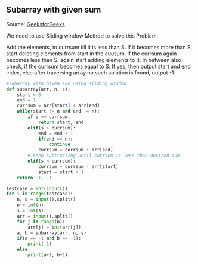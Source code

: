 ## Subarray with given sum
Source: [GeeksforGeeks](https://practice.geeksforgeeks.org/problems/subarray-with-given-sum/0)

We need to use Sliding window Method to solve this Problem.

Add the elements, to currsum till it is less than S. If it becomes more than S, start deleting elements from start in the cuusum. if the currsum again becomes less than S, again start adding elements to it. In between also check, if the currsum becomes equal to S.
If yes, then output start and end index, else after traversing array no such solution is found, output -1.


```python
#Subarray with given sum using sliding window
def subarray(arr, n, s):
    start = 0
    end = 1
    currsum = arr[start] + arr[end]
    while(start != n and end != n):
        if s == currsum:
            return start, end
        elif(s > currsum):
            end = end + 1
            if(end == n):
                continue
            currsum = currsum + arr[end]
        # keep subtracting until currsum is less than desired sum
        elif(s < currsum):
            currsum = currsum - arr[start]
            start = start + 1
    return -1, -1

testcase = int(input())
for i in range(testcase):
    n, s = input().split()
    n = int(n)
    s = int(s)
    arr = input().split()
    for j in range(n):
        arr[j] = int(arr[j])
    a, b = subarray(arr, n, s)
    if(a == -1 and b == -1):
        print(-1)
    else:
        print(a+1, b+1)
```